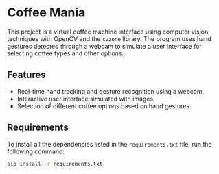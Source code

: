 # Coffee Mania

This project is a virtual coffee machine interface using computer vision techniques with OpenCV and the `cvzone` library. The program uses hand gestures detected through a webcam to simulate a user interface for selecting coffee types and other options.

## Features

- Real-time hand tracking and gesture recognition using a webcam.
- Interactive user interface simulated with images.
- Selection of different coffee options based on hand gestures.

## Requirements

To install all the dependencies listed in the `requirements.txt` file, run the following command:

```bash
pip install -r requirements.txt
